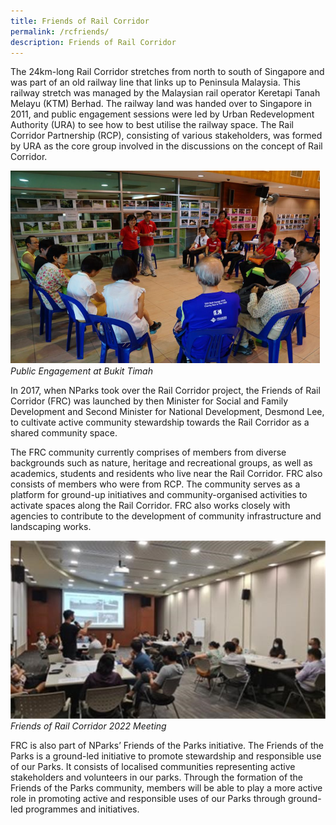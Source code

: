 ```yaml
---
title: Friends of Rail Corridor
permalink: /rcfriends/
description: Friends of Rail Corridor
---
```


The 24km-long Rail Corridor stretches from north to south of Singapore and was part of an old railway line that links up to Peninsula Malaysia. This railway stretch was managed by the Malaysian rail operator Keretapi Tanah Melayu (KTM) Berhad. The railway land was handed over to Singapore in 2011, and public engagement sessions were led by Urban Redevelopment Authority (URA) to see how to best utilise the railway space. The Rail Corridor Partnership (RCP), consisting of various stakeholders, was formed by URA as the core group involved in the discussions on the concept of Rail Corridor.

![rail corridor](images/PublicEngagementatBT.png)
*Public Engagement at Bukit Timah*

In 2017, when NParks took over the Rail Corridor project, the Friends of Rail Corridor (FRC) was launched by then Minister for Social and Family Development and Second Minister for National Development, Desmond Lee, to cultivate active community stewardship towards the Rail Corridor as a shared community space.

The FRC community currently comprises of members from diverse backgrounds such as nature, heritage and recreational groups, as well as academics, students and residents who live near the Rail Corridor. FRC also consists of members who were from RCP. The community serves as a platform for ground-up initiatives and community-organised activities to activate spaces along the Rail Corridor. FRC also works closely with agencies to contribute to the development of community infrastructure and landscaping works.

![rail corridor](images/FoRC2022Meeting.jpg)
*Friends of Rail Corridor 2022 Meeting*

FRC is also part of NParks’ Friends of the Parks initiative. The Friends of the Parks is a ground-led initiative to promote stewardship and responsible use of our Parks. It consists of localised communities representing active stakeholders and volunteers in our parks. Through the formation of the Friends of the Parks community, members will be able to play a more active role in promoting active and responsible uses of our Parks through ground-led programmes and initiatives.